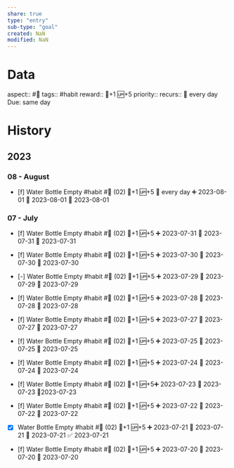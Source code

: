 ```yaml
---
share: true
type: "entry"
sub-type: "goal"
created: NaN 
modified: NaN
---
```

# Data
aspect:: #🌊
tags:: #habit
reward:: 🥄+1 🆙+5
priority:: 
recurs:: 🔁 every day
Due: same day
# History
## 2023
### 08 - August
- [f] Water Bottle Empty #habit #🌊 (02) 🥄+1 🆙+5 🔁 every day ➕ 2023-08-01 🛫 2023-08-01 📅 2023-08-01
### 07 - July
- [f] Water Bottle Empty #habit #🌊 (02) 🥄+1 🆙+5 ➕ 2023-07-31 🛫 2023-07-31 📅 2023-07-31
- [f] Water Bottle Empty #habit #🌊 (02) 🥄+1 🆙+5 ➕ 2023-07-30 🛫 2023-07-30 📅 2023-07-30
- [-] Water Bottle Empty #habit #🌊 (02) 🥄+1 🆙+5 ➕ 2023-07-29 🛫 2023-07-29 📅 2023-07-29
- [f] Water Bottle Empty #habit #🌊 (02) 🥄+1 🆙+5 ➕ 2023-07-28 🛫 2023-07-28 📅 2023-07-28
- [f] Water Bottle Empty #habit #🌊 (02) 🥄+1 🆙+5 ➕ 2023-07-27 🛫 2023-07-27 📅 2023-07-27
- [f] Water Bottle Empty #habit #🌊 (02) 🥄+1 🆙+5 ➕ 2023-07-25 🛫 2023-07-25 📅 2023-07-25

- [f] Water Bottle Empty #habit #🌊 (02) 🥄+1 🆙+5 ➕ 2023-07-24 🛫 2023-07-24 📅 2023-07-24
- [f] Water Bottle Empty #habit #🌊 (02) 🥄+1 🆙+5➕ 2023-07-23 🛫 2023-07-23 📆2023-07-23
- [f] Water Bottle Empty #habit #🌊 (02) 🥄+1 🆙+5 ➕ 2023-07-22 🛫 2023-07-22 📅 2023-07-22
- [x] Water Bottle Empty #habit #🌊 (02) 🥄+1 🆙+5 ➕ 2023-07-21 🛫 2023-07-21 📅 2023-07-21 ✅ 2023-07-21
- [f] Water Bottle Empty #habit #🌊 (02) 🥄+1 🆙+5 ➕ 2023-07-20 🛫 2023-07-20 📅 2023-07-20